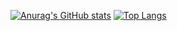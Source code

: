 [![Anurag's GitHub stats](https://github-readme-stats.vercel.app/api?username=kevindkchan&theme=dark)](https://github.com/anuraghazra/github-readme-stats)
[![Top Langs](https://github-readme-stats.vercel.app/api/top-langs/?username=kevindkchan)](https://github.com/anuraghazra/github-readme-stats)
